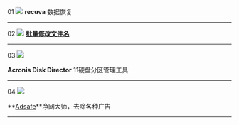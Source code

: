 01
![](http://www.xp510.com/uploadfile/2013/0424/20130424100529309.png)
**recuva** 数据恢复

---

02
![](http://www.binfensoft.cn/wp-content/uploads/2015/12/QQ%E6%88%AA%E5%9B%BE20151211220934.png)
[**批量修改文件名**](http://www.binfensoft.cn/)

---

03
![](http://img.win7china.com/NewsUploadFiles/20100628_123609_62_u.gif)

**Acronis Disk Director** 11硬盘分区管理工具

---

04
![](https://ss0.baidu.com/6ONWsjip0QIZ8tyhnq/it/u=912421794,860348832&fm=58)

**[Adsafe](http://download.ad-safe.com/)**净网大师，去除各种广告

---


